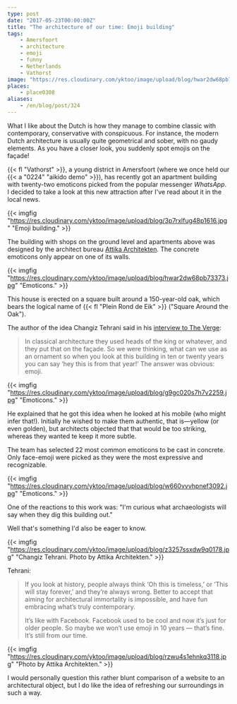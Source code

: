 ```yaml
---
type: post
date: "2017-05-23T00:00:00Z"
title: "The architecture of our time: Emoji building"
tags:
    - Amersfoort
    - architecture
    - emoji
    - funny
    - Netherlands
    - Vathorst
image: "https://res.cloudinary.com/yktoo/image/upload/blog/hwar2dw68pb73373.jpg"
places:
    - place0308
aliases:
    - /en/blog/post/324
---
```


What I like about the Dutch is how they manage to combine classic with contemporary, conservative with conspicuous. For instance, the modern Dutch architecture is usually quite geometrical and sober, with no gaudy elements. As you have a closer look, you suddenly spot emojis on the façade!

{{< fl "Vathorst" >}}, a young district in Amersfoort (where we once held our {{< a "0224" "aikido demo" >}}), has recently got an apartment building with twenty-two emoticons picked from the popular messenger *WhatsApp*. I decided to take a look at this new attraction after I've read about it in the local news.

<!--more-->

{{< imgfig "https://res.cloudinary.com/yktoo/image/upload/blog/3p7rxlfug48p1616.jpg" "Emoji building." >}}

The building with shops on the ground level and apartments above was designed by the architect bureau [Attika Architekten](http://www.attika.nl/projecten/plein-rond-de-eik). The concrete emoticons only appear on one of its walls.

{{< imgfig "https://res.cloudinary.com/yktoo/image/upload/blog/hwar2dw68pb73373.jpg" "Emoticons." >}}

This house is erected on a square built around a 150-year-old oak, which bears the logical name of {{< fl "Plein Rond de Eik" >}} ("Square Around the Oak").

The author of the idea Changiz Tehrani said in his [interview to The Verge](https://www.theverge.com/tldr/2017/4/24/15405402/emoji-emoticon-architecture-facade-netherlands):

> In classical architecture they used heads of the king or whatever, and they put that on the façade. So we were thinking, what can we use as an ornament so when you look at this building in ten or twenty years you can say ‘hey this is from that year!’ The answer was obvious: emoji.

{{< imgfig "https://res.cloudinary.com/yktoo/image/upload/blog/g9gc020s7h7v2259.jpg" "Emoticons." >}}

He explained that he got this idea when he looked at his mobile (who might infer that!). Initially he wished to make them authentic, that is—yellow (or even golden), but architects objected that that would be too striking, whereas they wanted te keep it more subtle.

The team has selected 22 most common emoticons to be cast in concrete. Only face-emoji were picked as they were the most expressive and recognizable.

{{< imgfig "https://res.cloudinary.com/yktoo/image/upload/blog/w660vvvhpnef3092.jpg" "Emoticons." >}}

One of the reactions to this work was: "I'm curious what archaeologists will say when they dig this building out."

Well that's something I'd also be eager to know.

{{< imgfig "https://res.cloudinary.com/yktoo/image/upload/blog/z3257ssxdw9q0178.jpg" "Changiz Tehrani. Photo by Attika Architekten." >}}

Tehrani:

> If you look at history, people always think ‘Oh this is timeless,’ or ‘This will stay forever,’ and they’re always wrong. Better to accept that aiming for architectural immortality is impossible, and have fun embracing what’s truly contemporary.
>
> It’s like with Facebook. Facebook used to be cool and now it’s just for older people. So maybe we won’t use emoji in 10 years — that’s fine. It’s still from our time.

{{< imgfig "https://res.cloudinary.com/yktoo/image/upload/blog/rzwu4s1ehnkq3118.jpg" "Photo by Attika Architekten." >}}

I would personally question this rather blunt comparison of a website to an architectural object, but I do like the idea of refreshing our surroundings in such a way.
